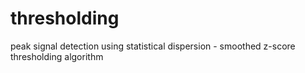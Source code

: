 # thresholding
peak signal detection using statistical dispersion - smoothed z-score thresholding algorithm
